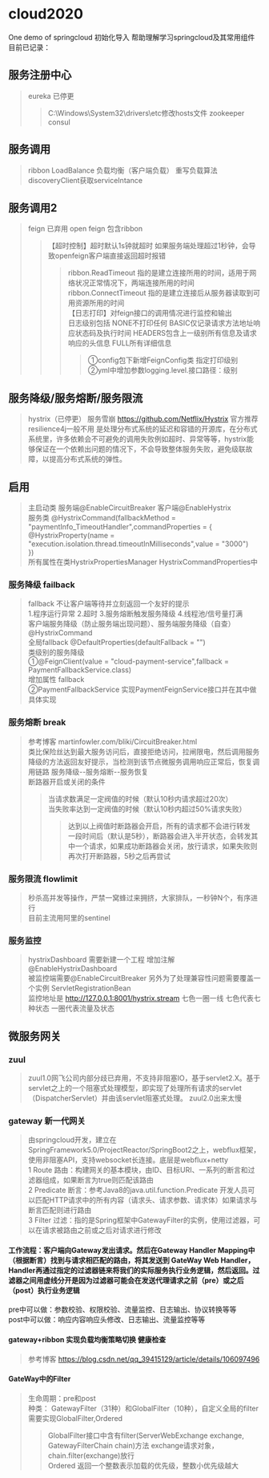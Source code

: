 # cloud2020
One demo of springcloud
初始化导入 帮助理解学习springcloud及其常用组件
目前已记录：
## 服务注册中心
> eureka  已停更 
>> C:\Windows\System32\drivers\etc修改hosts文件
> zookeeper  
> consul
## 服务调用
> ribbon 
> LoadBalance  负载均衡（客户端负载） 重写负载算法 discoveryClient获取serviceIntance
## 服务调用2
> feign 已弃用
> open feign 包含ribbon
>> 【超时控制】超时默认1s钟就超时 如果服务端处理超过1秒钟，会导致openfeign客户端直接返回超时报错  
>>> ribbon.ReadTimeout 指的是建立连接所用的时间，适用于网络状况正常情况下，两端连接所用的时间  
>>> ribbon.ConnectTimeout 指的是建立连接后从服务器读取到可用资源所用的时间  
>> 【日志打印】对feign接口的调用情况进行监控和输出  
>>> 日志级别包括  NONE不打印任何  BASIC仅记录请求方法地址响应状态码及执行时间 HEADERS包含上一级别所有信息及请求响应的头信息 FULL所有详细信息  
>>>> ①config包下新增FeignConfig类 指定打印级别  
>>>> ②yml中增加参数logging.level.接口路径：级别  
## 服务降级/服务熔断/服务限流
> hystrix（已停更） 服务雪崩  https://github.com/Netflix/Hystrix 官方推荐 resilience4j一般不用
> 是处理分布式系统的延迟和容错的开源库，在分布式系统里，许多依赖会不可避免的调用失败例如超时、异常等等，hystrix能够保证在一个依赖出问题的情况下，不会导致整体服务失败，避免级联故障，以提高分布式系统的弹性。
## 启用
> 主启动类  服务端@EnableCircuitBreaker  客户端@EnableHystrix  
> 服务类 @HystrixCommand(fallbackMethod = "paymentInfo_TimeoutHandler",commandProperties = {  
>            @HystrixProperty(name = "execution.isolation.thread.timeoutInMilliseconds",value = "3000")  
>    })  
>    所有属性在类HystrixPropertiesManager  HystrixCommandProperties中

### 服务降级 failback
> fallback 不让客户端等待并立刻返回一个友好的提示  
> 1.程序运行异常 2.超时 3.服务熔断触发服务降级 4.线程池/信号量打满  
> 客户端服务降级（防止服务端出现问题）、服务端服务降级（自查）
> @HystrixCommand  
> 全局fallback @DefaultProperties(defaultFallback = "")  
> 类级别的服务降级  
> ①@FeignClient(value = "cloud-payment-service",fallback = PaymentFallbackService.class)  
> 增加属性 fallback   
> ②PaymentFallbackService 实现PaymentFeignService接口并在其中做具体实现

### 服务熔断 break
> 参考博客 martinfowler.com/bliki/CircuitBreaker.html  
> 类比保险丝达到最大服务访问后，直接拒绝访问，拉闸限电，然后调用服务降级的方法返回友好提示，当检测到该节点微服务调用响应正常后，恢复调用链路
> 服务降级--服务熔断--服务恢复  
> 断路器开启或关闭的条件  
>> 当请求数满足一定阀值的时候（默认10秒内请求超过20次）  
>> 当失败率达到一定阀值的时候（默认10秒内超过50%请求失败）  
>>>  达到以上阀值时断路器会开启，所有的请求都不会进行转发  
>> 一段时间后（默认是5秒），断路器会进入半开状态，会转发其中一个请求，如果成功断路器会关闭，放行请求，如果失败则再次打开断路器，5秒之后再尝试
### 服务限流 flowlimit
> 秒杀高并发等操作，严禁一窝蜂过来拥挤，大家排队，一秒钟N个，有序进行  
> 目前主流用阿里的sentinel
### 服务监控
> hystrixDashboard 需要新建一个工程 增加注解@EnableHystrixDashboard   
> 被监控端需要@EnableCircuitBreaker 另外为了处理兼容性问题需要覆盖一个实例 ServletRegistrationBean  
> 监控地址是 http://127.0.0.1:8001/hystrix.stream 七色一圈一线 七色代表七种状态 一圈代表流量及状态   
## 微服务网关
### zuul  
>  zuul1.0网飞公司内部分歧已弃用，不支持非阻塞IO，基于servlet2.X。基于servlet之上的一个阻塞式处理模型，即实现了处理所有请求的servlet（DispatcherServlet）并由该servlet阻塞式处理。
>  zuul2.0出来太慢
### gateway 新一代网关  
>  由springcloud开发，建立在SpringFramework5.0/ProjectReactor/SpringBoot2之上，webflux框架，使用非阻塞API，支持websocket长连接。底层是webflux+netty  
>  1 Route 路由：构建网关的基本模块，由ID、目标URI、一系列的断言和过滤器组成，如果断言为true则匹配该路由   
>  2 Predicate 断言：参考Java8的java.util.function.Predicate 开发人员可以匹配HTTP请求中的所有内容（请求头、请求参数、请求体）如果请求与断言匹配则进行路由    
>  3 Filter 过滤：指的是Spring框架中GatewayFilter的实例，使用过滤器，可以在请求被路由之前或之后对请求进行修改   
#### 工作流程：客户端向Gateway发出请求。然后在Gateway Handler Mapping中（根据断言）找到与请求相匹配的路由，将其发送到 GateWay Web Handler，Handler再通过指定的过滤器链来将我们的实际服务执行业务逻辑，然后返回。过滤器之间用虚线分开是因为过滤器可能会在发送代理请求之前（pre）或之后（post）执行业务逻辑   
pre中可以做：参数校验、权限校验、流量监控、日志输出、协议转换等等  
post中可以做：响应内容响应头修改、日志输出、流量监控等等  
#### gateway+ribbon 实现负载均衡策略切换 健康检查
> 参考博客 https://blog.csdn.net/qq_39415129/article/details/106097496
#### GateWay中的Filter  
> 生命周期：pre和post  
> 种类： GatewayFilter（31种）和GlobalFilter（10种），自定义全局的filter需要实现GlobalFilter,Ordered   
>> GlobalFilter接口中含有filter(ServerWebExchange exchange, GatewayFilterChain chain)方法 exchange请求对象，chain.filter(exchange)放行  
>> Ordered 返回一个整数表示加载的优先级，整数小优先级越大  
